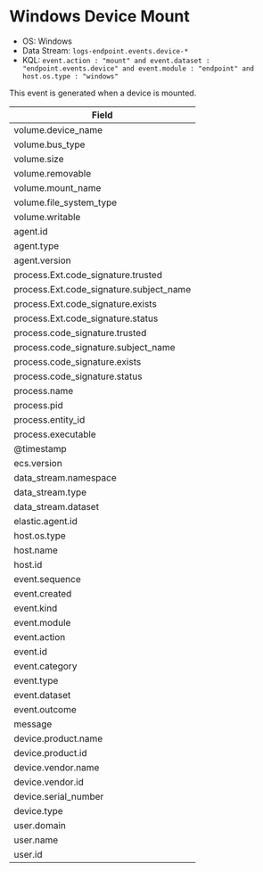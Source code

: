 # Windows Device Mount

- OS: Windows
- Data Stream: `logs-endpoint.events.device-*`
- KQL: `event.action : "mount" and event.dataset : "endpoint.events.device" and event.module : "endpoint" and host.os.type : "windows"`

This event is generated when a device is mounted.

| Field |
|---|
| volume.device_name |
| volume.bus_type |
| volume.size |
| volume.removable |
| volume.mount_name |
| volume.file_system_type |
| volume.writable |
| agent.id |
| agent.type |
| agent.version |
| process.Ext.code_signature.trusted |
| process.Ext.code_signature.subject_name |
| process.Ext.code_signature.exists |
| process.Ext.code_signature.status |
| process.code_signature.trusted |
| process.code_signature.subject_name |
| process.code_signature.exists |
| process.code_signature.status |
| process.name |
| process.pid |
| process.entity_id |
| process.executable |
| @timestamp |
| ecs.version |
| data_stream.namespace |
| data_stream.type |
| data_stream.dataset |
| elastic.agent.id |
| host.os.type |
| host.name |
| host.id |
| event.sequence |
| event.created |
| event.kind |
| event.module |
| event.action |
| event.id |
| event.category |
| event.type |
| event.dataset |
| event.outcome |
| message |
| device.product.name |
| device.product.id |
| device.vendor.name |
| device.vendor.id |
| device.serial_number |
| device.type |
| user.domain |
| user.name |
| user.id |

